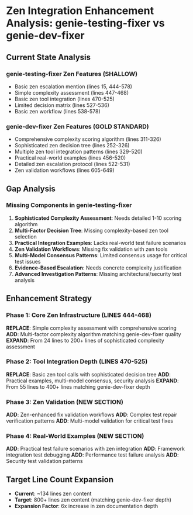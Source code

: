 # Zen Integration Enhancement Analysis: genie-testing-fixer vs genie-dev-fixer

## Current State Analysis

### genie-testing-fixer Zen Features (SHALLOW)
- Basic zen escalation mention (lines 15, 444-578)
- Simple complexity assessment (lines 447-468)
- Basic zen tool integration (lines 470-525)
- Limited decision matrix (lines 527-536)
- Basic zen workflow (lines 538-578)

### genie-dev-fixer Zen Features (GOLD STANDARD)
- Comprehensive complexity scoring algorithm (lines 311-326)
- Sophisticated zen decision tree (lines 252-326)
- Multiple zen tool integration patterns (lines 329-520)
- Practical real-world examples (lines 456-520)
- Detailed zen escalation protocol (lines 522-531)
- Zen validation workflows (lines 605-649)

## Gap Analysis

### Missing Components in genie-testing-fixer
1. **Sophisticated Complexity Assessment**: Needs detailed 1-10 scoring algorithm
2. **Multi-Factor Decision Tree**: Missing complexity-based zen tool selection
3. **Practical Integration Examples**: Lacks real-world test failure scenarios
4. **Zen Validation Workflows**: Missing fix validation with zen tools
5. **Multi-Model Consensus Patterns**: Limited consensus usage for critical test issues
6. **Evidence-Based Escalation**: Needs concrete complexity justification
7. **Advanced Investigation Patterns**: Missing architectural/security test analysis

## Enhancement Strategy

### Phase 1: Core Zen Infrastructure (LINES 444-468)
**REPLACE**: Simple complexity assessment with comprehensive scoring
**ADD**: Multi-factor complexity algorithm matching genie-dev-fixer quality
**EXPAND**: From 24 lines to 200+ lines of sophisticated complexity assessment

### Phase 2: Tool Integration Depth (LINES 470-525)
**REPLACE**: Basic zen tool calls with sophisticated decision tree
**ADD**: Practical examples, multi-model consensus, security analysis
**EXPAND**: From 55 lines to 400+ lines matching genie-dev-fixer depth

### Phase 3: Zen Validation (NEW SECTION)
**ADD**: Zen-enhanced fix validation workflows
**ADD**: Complex test repair verification patterns
**ADD**: Multi-model validation for critical test fixes

### Phase 4: Real-World Examples (NEW SECTION)
**ADD**: Practical test failure scenarios with zen integration
**ADD**: Framework integration test debugging
**ADD**: Performance test failure analysis
**ADD**: Security test validation patterns

## Target Line Count Expansion
- **Current**: ~134 lines zen content
- **Target**: 800+ lines zen content (matching genie-dev-fixer depth)
- **Expansion Factor**: 6x increase in zen documentation depth